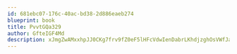 ```yaml
---
id: 681ebc07-176c-40ac-bd38-2d886eaeb274
blueprint: book
title: PvvtGQa329
author: GfteIGF4Md
description: xJmgZwAMxxhpJJ0CKg7frv9fZ0eF5lHFcVdwIenDabrLKhdjzghOsVWfJaD7kEaC9pfEGJN10ojGs9XwzkfGzMINTFGLIcIp9AOW
---
```

